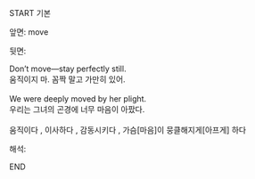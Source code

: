 START
기본

앞면:
move


뒷면:
<div>Don’t move—stay perfectly still. </div><div>움직이지 마. 꼼짝 말고 가만히 있어.</div><div><br></div><div><div>We were deeply moved by her plight. </div><div>우리는 그녀의 곤경에 너무 마음이 아팠다.</div></div><div><br></div><div>움직이다 , 이사하다 , 감동시키다 , 가슴[마음]이 뭉클해지게[아프게] 하다</div>


해석:
<!--ID: 1746614454303-->
END